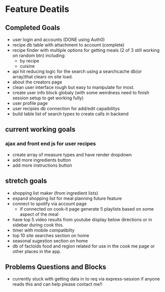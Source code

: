 # Feature Deatils

## Completed Goals

* user login and accounts (DONE using Auth0)
* recipe db table with attachment to account (complete)
* recipe finder with multiple options for getting meals (2 of 3 still working on random btn) including:
  * by recipe
  * cuisine
* api hit reducing logic for the search using a searchcache db(or array)that clears on site load.
* about the creators page
* clean user interface rough but easy to manipulate for most.
* create user info block globaly (with some weirdness need to finish session setup to get working fully)
* user profile page
* user recipies db connection for add/edit capaibilitys
* build table list of search types to create calls in backend

## current working goals

### ajax and front end js for user recipes

* create array of measure types and have render dropdown
* add more ingredients button
* add more instructions button

## **stretch goals**

* shopping list maker (from ingredient lists)
* expand shopping list for meal planning future feature
* connect to spotify via account page
  * if connected on cook-it page generate 5 playlists based on some aspect of the meal
* have top 5 video results from youtube display below directions or in sidebar during cook this.
* timer with mobile compatiblity
* top 10 site searches section on home
* seasonal sugestion section on home
* db of factoids food and region related for use in the cook me page or other places in the app.

## Problems Questions and Blocks

* currently stuck with getting data in to req via express-session if anyone reads this and can help please contact me!!
